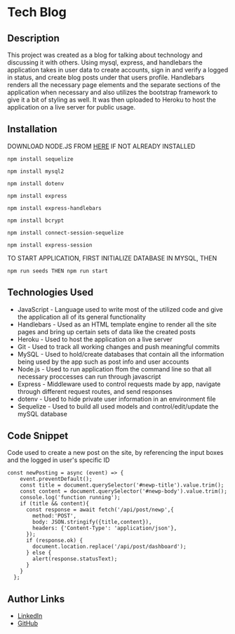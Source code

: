 # Tech Blog

## Description
This project was created as a blog for talking about technology and discussing it with others. Using mysql, express, and handlebars the application takes in user data to create
accounts, sign in and verify a logged in status, and create blog posts under that users profile.  Handlebars renders all the necessary page elements and the separate sections of the application when necessary and also utilizes the bootstrap framework to give it a bit of styling as well. It was then uploaded to Heroku to host the application on a live server for public usage.

## Installation
DOWNLOAD NODE.JS FROM [HERE](https://nodejs.dev/download) IF NOT ALREADY INSTALLED
```
npm install sequelize
```
```
npm install mysql2
```
```
npm install dotenv
```
```
npm install express
```
```
npm install express-handlebars
```
```
npm install bcrypt
```
```
npm install connect-session-sequelize
```
```
npm install express-session
```
TO START APPLICATION, FIRST
INITIALIZE DATABASE IN MYSQL, THEN 
```
npm run seeds THEN npm run start
```
## Technologies Used
- JavaScript - Language used to write most of the utilized code and give the application all of its general functionality
- Handlebars - Used as an HTML template engine to render all the site pages and bring up certain sets of data like the created posts
- Heroku - Used to host the application on a live server
- Git - Used to track all working changes and push meaningful commits
- MySQL - Used to hold/create databases that contain all the information being used by the app such as post info and user accounts
- Node.js - Used to run application ffom the command line so that all necessary proccesses can run through javascript
- Express - Middleware used to control requests made by app, navigate through different request routes, and send responses
- dotenv - Used to hide private user information in an environment file
- Sequelize - Used to build all used models and control/edit/update the mySQL database

## Code Snippet
Code used to create a new post on the site, by referencing the input boxes and the logged in user's specific ID
```
const newPosting = async (event) => {
    event.preventDefault();
    const title = document.querySelector('#newp-title').value.trim();
    const content = document.querySelector('#newp-body').value.trim();
    console.log('function running');
    if (title && content){
      const response = await fetch('/api/post/newp',{
        method:'POST',
        body: JSON.stringify({title,content}),
        headers: {'Content-Type': 'application/json'},
      });
      if (response.ok) {
        document.location.replace('/api/post/dashboard');
      } else {
        alert(response.statusText);
      }
    }
  };
```
## Author Links
- [LinkedIn](https://www.linkedin.com/in/marko-sanchez-800)
- [GitHub](https://github.com/markosanchez800)